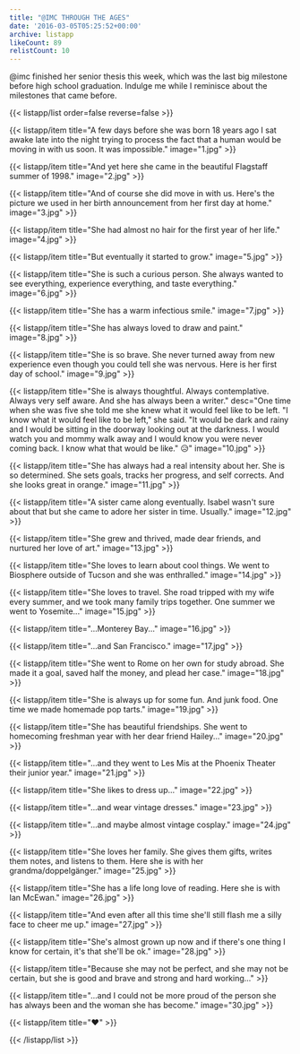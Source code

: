 ```yaml
---
title: "@IMC THROUGH THE AGES"
date: '2016-03-05T05:25:52+00:00'
archive: listapp
likeCount: 89
relistCount: 10
---
```


@imc finished her senior thesis this week, which was the last big milestone before high school graduation. Indulge me while I reminisce about the milestones that came before.

{{< listapp/list order=false reverse=false >}}

   {{< listapp/item title="A few days before she was born 18 years ago I sat awake late into the night trying to process the fact that a human would be moving in with us soon. It was impossible."
      image="1.jpg" >}}

   {{< listapp/item title="And yet here she came in the beautiful Flagstaff summer of 1998."
      image="2.jpg" >}}

   {{< listapp/item title="And of course she did move in with us. Here's the picture we used in her birth announcement from her first day at home."
      image="3.jpg" >}}

   {{< listapp/item title="She had almost no hair for the first year of her life."
      image="4.jpg" >}}

   {{< listapp/item title="But eventually it started to grow."
      image="5.jpg" >}}

   {{< listapp/item title="She is such a curious person. She always wanted to see everything, experience everything, and taste everything."
      image="6.jpg" >}}

   {{< listapp/item title="She has a warm infectious smile."
      image="7.jpg" >}}

   {{< listapp/item title="She has always loved to draw and paint."
      image="8.jpg" >}}

   {{< listapp/item title="She is so brave. She never turned away from new experience even though you could tell she was nervous. Here is her first day of school."
      image="9.jpg" >}}

   {{< listapp/item title="She is always thoughtful. Always contemplative. Always very self aware. And she has always been a writer."
      desc="One time when she was five she told me she knew what it would feel like to be left. \"I know what it would feel like to be left,\" she said. \"It would be dark and rainy and I would be sitting in the doorway looking out at the darkness. I would watch you and mommy walk away and I would know you were never coming back. I know what that would be like.\" 😥"
      image="10.jpg" >}}

   {{< listapp/item title="She has always had a real intensity about her. She is so determined. She sets goals, tracks her progress, and self corrects. And she looks great in orange."
      image="11.jpg" >}}

   {{< listapp/item title="A sister came along eventually. Isabel wasn't sure about that but she came to adore her sister in time. Usually."
      image="12.jpg" >}}

   {{< listapp/item title="She grew and thrived, made dear friends, and nurtured her love of art."
      image="13.jpg" >}}

   {{< listapp/item title="She loves to learn about cool things. We went to Biosphere outside of Tucson and she was enthralled."
      image="14.jpg" >}}

   {{< listapp/item title="She loves to travel. She road tripped with my wife every summer, and we took many family trips together. One summer we went to Yosemite..."
      image="15.jpg" >}}

   {{< listapp/item title="...Monterey Bay..."
      image="16.jpg" >}}

   {{< listapp/item title="...and San Francisco."
      image="17.jpg" >}}

   {{< listapp/item title="She went to Rome on her own for study abroad. She made it a goal, saved half the money, and plead her case."
      image="18.jpg" >}}

   {{< listapp/item title="She is always up for some fun. And junk food. One time we made homemade pop tarts."
      image="19.jpg" >}}

   {{< listapp/item title="She has beautiful friendships. She went to homecoming freshman year with her dear friend Hailey..."
      image="20.jpg" >}}

   {{< listapp/item title="...and they went to Les Mis at the Phoenix Theater their junior year."
      image="21.jpg" >}}

   {{< listapp/item title="She likes to dress up..."
      image="22.jpg" >}}

   {{< listapp/item title="...and wear vintage dresses."
      image="23.jpg" >}}

   {{< listapp/item title="...and maybe almost vintage cosplay."
      image="24.jpg" >}}

   {{< listapp/item title="She loves her family. She gives them gifts, writes them notes, and listens to them. Here she is with her grandma/doppelgänger."
      image="25.jpg" >}}

   {{< listapp/item title="She has a life long love of reading. Here she is with Ian McEwan."
      image="26.jpg" >}}

   {{< listapp/item title="And even after all this time she'll still flash me a silly face to cheer me up."
      image="27.jpg" >}}

   {{< listapp/item title="She's almost grown up now and if there's one thing I know for certain, it's that she'll be ok."
      image="28.jpg" >}}

   {{< listapp/item title="Because she may not be perfect, and she may not be certain, but she is good and brave and strong and hard working..." >}}

   {{< listapp/item title="...and I could not be more proud of the person she has always been and the woman she has become."
      image="30.jpg" >}}

   {{< listapp/item title="❤️" >}}

{{< /listapp/list >}}
